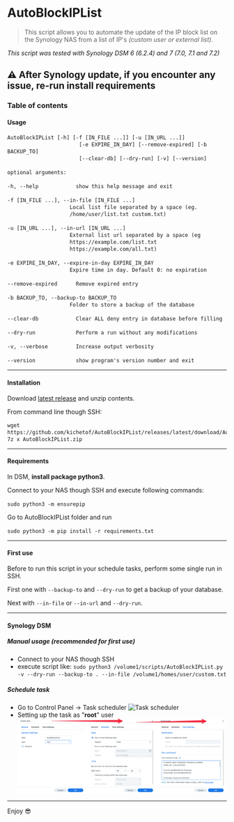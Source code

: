 # AutoBlockIPList

> This script allows you to automate the update of the IP block list on the Synology NAS from a list of IP's _(custom user or external list)_.

_This script was tested with Synology DSM 6 (6.2.4) and 7 (7.0, 7.1 and 7.2)_

⚠️  After Synology update, if you encounter any issue, re-run install requirements
---

### Table of contents
#### Usage

    AutoBlockIPList [-h] [-f [IN_FILE ...]] [-u [IN_URL ...]]
                           [-e EXPIRE_IN_DAY] [--remove-expired] [-b BACKUP_TO]
                           [--clear-db] [--dry-run] [-v] [--version]
    
    optional arguments:
    
    -h, --help            show this help message and exit
    
    -f [IN_FILE ...], --in-file [IN_FILE ...]
                        Local list file separated by a space (eg.
                        /home/user/list.txt custom.txt)
                        
    -u [IN_URL ...], --in-url [IN_URL ...]
                        External list url separated by a space (eg
                        https://example.com/list.txt
                        https://example.com/all.txt)
                        
    -e EXPIRE_IN_DAY, --expire-in-day EXPIRE_IN_DAY
                        Expire time in day. Default 0: no expiration
                        
    --remove-expired      Remove expired entry
    
    -b BACKUP_TO, --backup-to BACKUP_TO
                        Folder to store a backup of the database
                        
    --clear-db            Clear ALL deny entry in database before filling
    
    --dry-run             Perform a run without any modifications
    
    -v, --verbose         Increase output verbosity
    
    --version             show program's version number and exit

---

#### Installation

Download [latest release](https://github.com/kichetof/AutoBlockIPList/releases/latest/download/AutoBlockIPList.zip) and unzip contents.

From command line though SSH:

```
wget https://github.com/kichetof/AutoBlockIPList/releases/latest/download/AutoBlockIPList.zip
7z x AutoBlockIPList.zip
```

---

#### Requirements

In DSM, **install package python3**.

Connect to your NAS though SSH and execute following commands:

`sudo python3 -m ensurepip`

Go to AutoBlockIPList folder and run

`sudo python3 -m pip install -r requirements.txt`

---

#### First use
Before to run this script in your schedule tasks, perform some single run in SSH.

First one with `--backup-to` and `--dry-run` to get a backup of your database.

Next with `--in-file` or `--in-url` and `--dry-run`.

---
#### Synology DSM
##### Manual usage _(recommended for first use)_
- Connect to your NAS though SSH
- execute script like: `sudo python3 /volume1/scripts/AutoBlockIPList.py -v --dry-run --backup-to . --in-file /volume1/homes/user/custom.txt`

##### Schedule task

  - Go to Control Panel -> Task scheduler
  ![Task scheduler](docs/task_scheduler.png)
  - Setting up the task as "**root**" user
  ![Task settings](docs/edit_task.png)
  
___

Enjoy :sunglasses:
